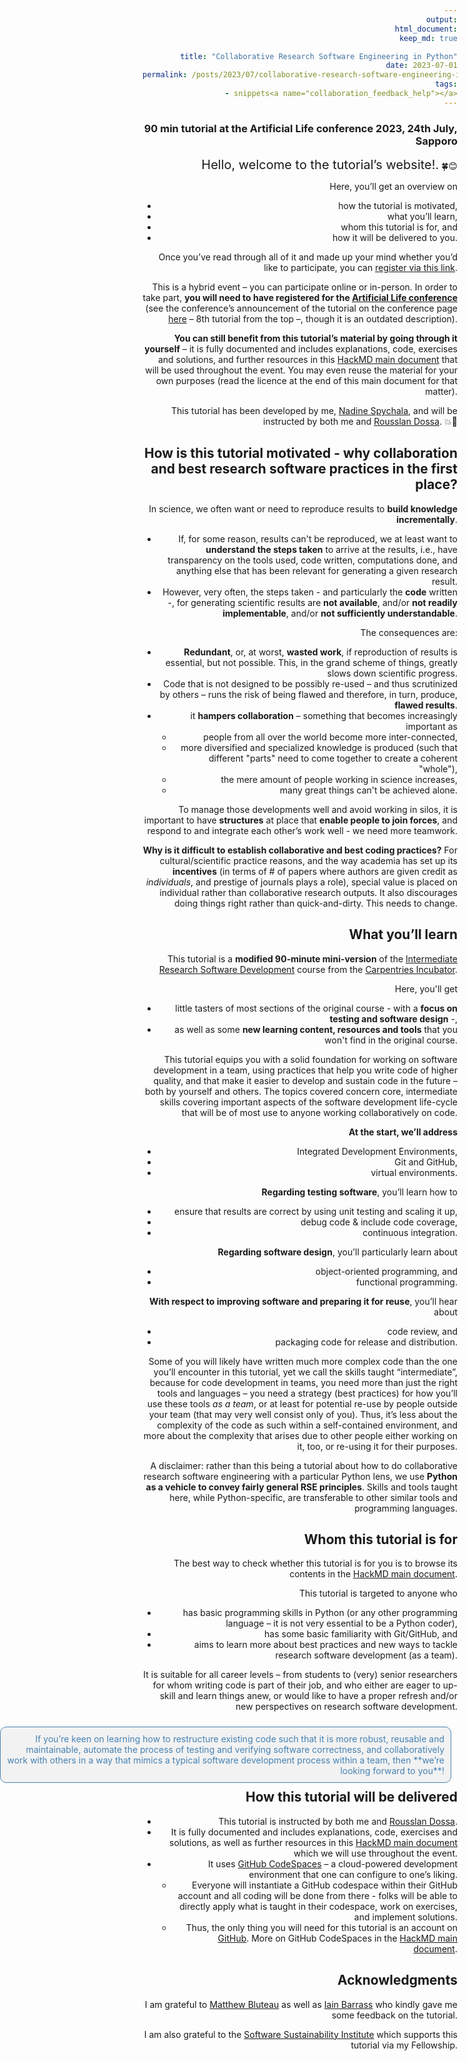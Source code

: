 ```yaml
---
output:
  html_document:
    keep_md: true

title: "Collaborative Research Software Engineering in Python"
date: 2023-07-01
permalink: /posts/2023/07/collaborative-research-software-engineering-in-python/
tags:
  - snippets<a name="collaboration_feedback_help"></a>
---
```



### 90 min tutorial at the Artificial Life conference 2023, 24th July, Sapporo


<span style="font-size: 20px;">Hello, welcome to the tutorial’s website!.</span> 🍀😊 

Here, you’ll get an overview on 
* how the tutorial is motivated, 
* what you’ll learn, 
* whom this tutorial is for, and 
* how it will be delivered to you. 
      
Once you’ve read through all of it and made up your mind whether you’d like to participate, you can [register via this link](https://docs.google.com/forms/d/1pIvq-IOSUKYBda1qkTdXnuO9GUBJ7rigKNroDUbNNyE/edit).

This is a hybrid event – you can participate online or in-person. In order to take part, **you will need to have registered for the [Artificial Life conference](https://2023.alife.org/)** (see the conference’s announcement of the tutorial on the conference page [here](https://2023.alife.org/programme/tutorials/) – 8th tutorial from the top –, though it is an outdated description).

**You can still benefit from this tutorial’s material by going through it yourself** – it is fully documented and includes explanations, code, exercises and solutions, and further resources in this [HackMD main document](https://hackmd.io/@nadinespy/rkteKiVDn) that will be used throughout the event. You may even reuse the material for your own purposes (read the licence at the end of this main document for that matter).

This tutorial has been developed by me, [Nadine Spychala](https://nadinespy.github.io/), and will be instructed by both me and [Rousslan Dossa](https://dosssman.github.io/). :boom::rocket:

## How is this tutorial motivated - why collaboration and best research software practices in the first place?

In science, we often want or need to reproduce results to **build knowledge incrementally**. 
* If, for some reason, results can't be reproduced, we at least want to **understand the steps taken** to arrive at the results, i.e., have transparency on the tools used, code written, computations done, and anything else that has been relevant for generating a given research result.
* However, very often, the steps taken - and particularly the **code** written -, for generating scientific results are **not available**, and/or **not readily implementable**, and/or **not sufficiently understandable**. 

The consequences are:
* **Redundant**, or, at worst, **wasted work**, if reproduction of results is essential, but not possible. This, in the grand scheme of things, greatly slows down scientific progress. 
* Code that is not designed to be possibly re-used – and thus scrutinized by others – runs the risk of being flawed and therefore, in turn, produce, **flawed results**. 
* it **hampers collaboration** – something that becomes increasingly important as 
  - people from all over the world become more inter-connected, 
  - more diversified and specialized knowledge is produced (such that different "parts" need to come together to create a coherent "whole"), 
  - the mere amount of people working in science increases,
  - many great things can't be achieved alone. 

To manage those developments well and avoid working in silos, it is important to have **structures** at place that **enable people to join forces**, and respond to and integrate each other’s work well - we need more teamwork.

**Why is it difficult to establish collaborative and best coding practices?** For cultural/scientific practice reasons, and the way academia has set up its **incentives** (in terms of # of papers where authors are given credit as _individuals_, and prestige of journals plays a role), special value is placed on individual rather than collaborative research outputs. It also discourages doing things right rather than quick-and-dirty. This needs to change. 

## What you’ll learn

This tutorial is a **modified 90-minute mini-version** of the [Intermediate Research Software Development](https://carpentries-incubator.github.io/python-intermediate-development/) course from the [Carpentries Incubator](https://carpentries-incubator.org/).

Here, you'll get 
* little tasters of most sections of the original course - with a **focus on testing and software design** -, 
* as well as some **new learning content, resources and tools** that you won't find in the original course.

This tutorial equips you with a solid foundation for working on software development in a team, using practices that help you write code of higher quality, and that make it easier to develop and sustain code in the future – both by yourself and others. The topics covered concern core, intermediate skills covering important aspects of the software development life-cycle that will be of most use to anyone working collaboratively on code.

**At the start, we’ll address**
* Integrated Development Environments,
* Git and GitHub,
* virtual environments.

**Regarding testing software**, you’ll learn how to
* ensure that results are correct by using unit testing and scaling it up,
* debug code & include code coverage,
* continuous integration.

**Regarding software design**, you’ll particularly learn about 
* object-oriented programming, and 
* functional programming.

**With respect to improving software and preparing it for reuse**, you’ll hear about
* code review, and
* packaging code for release and distribution.

Some of you will likely have written much more complex code than the one you’ll encounter in this tutorial, yet we call the skills taught “intermediate”, because for code development in teams, you need more than just the right tools and languages – you need a strategy (best practices) for how you’ll use these tools _as a team_, or at least for potential re-use by people outside your team (that may very well consist only of you). Thus, it’s less about the complexity of the code as such within a self-contained environment, and more about the complexity that arises due to other people either working on it, too, or re-using it for their purposes. 

A disclaimer: rather than this being a tutorial about how to do collaborative research software engineering with a particular Python lens, we use **Python as a vehicle to convey fairly general RSE principles**. Skills and tools taught here, while Python-specific, are transferable to other similar tools and programming languages.

## Whom this tutorial is for
The best way to check whether this tutorial is for you is to browse its contents in the [HackMD main document](https://hackmd.io/@nadinespy/rkteKiVDn).

This tutorial is targeted to anyone who 
* has basic programming skills in Python (or any other programming language – it is not very essential to be a Python coder), 
* has some basic familiarity with Git/GitHub, and 
* aims to learn more about best practices and new ways to tackle research software development (as a team). 

It is suitable for all career levels – from students to (very) senior researchers for whom writing code is part of their job, and who either are eager to up-skill and learn things anew, or would like to have a proper refresh and/or new perspectives on research software development. 

<html align="right" lang="en">
  <head>
    <meta charset="UTF-8" />
    <meta name="viewport" content="width=device-width, initial-scale=1.0" />
    <title>Page Title</title>
    <style>
      /* Whatever that is inside this <style> tag is all styling for your markup / content structure.
      /* The . with the boxed represents that it is a class */
      .boxed5 {
        background: #F2F2F2;
        color: #4682B4;
        border: 1px solid #4682B4;
        margin: 10px;
        width: 700px;
        padding: 10px;
        border-radius: 10px;
        align-self: right;
        float: right;
      }
    </style>
  </head>
  <body>
    <!-- This is the markup of your box, in simpler terms the content structure. -->
    <div class="boxed5"  >
     If you’re keen on learning how to restructure existing code such that it is more robust, reusable and maintainable, automate the process of testing and verifying software correctness, and collaboratively work with others in a way that mimics a typical software development process within a team, then **we’re looking forward to you**!
    </div>
  </body>
</html>

## How this tutorial will be delivered

* This tutorial is instructed by both me and [Rousslan Dossa](https://dosssman.github.io/). 
* It is fully documented and includes explanations, code, exercises and solutions, as well as further resources in this [HackMD main document](https://hackmd.io/@nadinespy/rkteKiVDn) which we will use throughout the event. 
* It uses [GitHub CodeSpaces](https://github.com/features/codespaces) – a cloud-powered development environment that one can configure to one’s liking. 
  - Everyone will instantiate a GitHub codespace within their GitHub account and all coding will be done from there - folks will be able to directly apply what is taught in their codespace, work on exercises, and implement solutions. 
  - Thus, the only thing you will need for this tutorial is an account on [GitHub](https://github.com/). More on GitHub CodeSpaces in the [HackMD main document](https://hackmd.io/@nadinespy/rkteKiVDn).

## Acknowledgments
I am grateful to [Matthew Bluteau](https://www.software.ac.uk/about/fellows/matthew-bluteau) as well as [Iain Barrass](https://www.software.ac.uk/about/fellows/iain-barrass) who kindly gave me some feedback on the tutorial.

I am also grateful to the [Software Sustainability Institute](https://www.software.ac.uk/) which supports this tutorial via my Fellowship.
